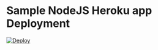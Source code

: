 # Sample NodeJS Heroku app Deployment

[![Deploy](https://www.herokucdn.com/deploy/button.svg)](https://heroku.com/deploy?template=https://github.com/ashishnagpal2498/sampledeploymentHerokuWithDB)
